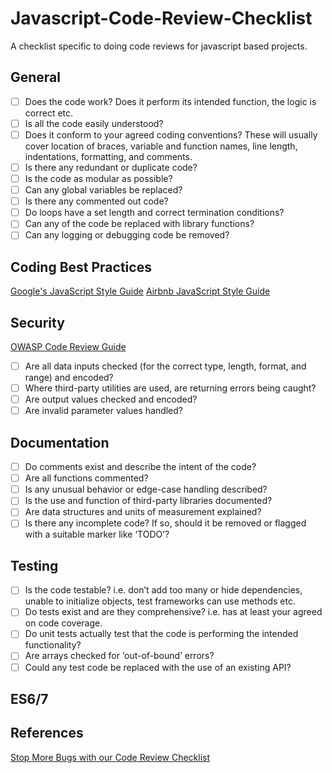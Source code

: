 # Javascript-Code-Review-Checklist
A checklist specific to doing code reviews for javascript based projects.

## General
- [ ] Does the code work? Does it perform its intended function, the logic is correct etc.
- [ ] Is all the code easily understood?
- [ ] Does it conform to your agreed coding conventions? These will usually cover location of braces, variable and function names, line length, indentations, formatting, and comments.
- [ ] Is there any redundant or duplicate code?
- [ ] Is the code as modular as possible?
- [ ] Can any global variables be replaced?
- [ ] Is there any commented out code?
- [ ] Do loops have a set length and correct termination conditions?
- [ ] Can any of the code be replaced with library functions?
- [ ] Can any logging or debugging code be removed?

## Coding Best Practices

[Google's JavaScript Style Guide](https://google.github.io/styleguide/jsguide.html)
[Airbnb JavaScript Style Guide](https://github.com/airbnb/javascript)


## Security
[OWASP Code Review Guide](https://www.owasp.org/images/f/fd/Code_review_guide_singleColumn_V05_%281%29.pdf)
- [ ] Are all data inputs checked (for the correct type, length, format, and range) and encoded?
- [ ] Where third-party utilities are used, are returning errors being caught?
- [ ] Are output values checked and encoded?
- [ ] Are invalid parameter values handled?

## Documentation
- [ ] Do comments exist and describe the intent of the code?
- [ ] Are all functions commented?
- [ ] Is any unusual behavior or edge-case handling described?
- [ ] Is the use and function of third-party libraries documented?
- [ ] Are data structures and units of measurement explained?
- [ ] Is there any incomplete code? If so, should it be removed or flagged with a suitable marker like ‘TODO’?

## Testing
- [ ] Is the code testable? i.e. don’t add too many or hide dependencies, unable to initialize objects, test frameworks can use methods etc.
- [ ] Do tests exist and are they comprehensive? i.e. has at least your agreed on code coverage.
- [ ] Do unit tests actually test that the code is performing the intended functionality?
- [ ] Are arrays checked for ‘out-of-bound’ errors?
- [ ] Could any test code be replaced with the use of an existing API?

## ES6/7

## References
[Stop More Bugs with our Code Review Checklist](https://blog.fogcreek.com/increase-defect-detection-with-our-code-review-checklist-example/)